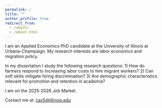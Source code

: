 ```yaml
---
permalink: /
title: ""
author_profile: true
redirect_from: 
  - /about/
  - /about.html
---
```

I am an Applied Economics PhD candidate at the University of Illinois at Urbana-Champaign. My research interests are labor economics and migration policy. 

In my dissertation I study the following research questions: 1) How do farmers respond to increasing labor costs to hire migrant workers? 2) Can soft skills mitigate hiring discrimination? 3) Are demographic characteristics relevant for promotion and retention in academia?

I am on the 2025-2026 Job Market.

Contact me at: cav5@illinois.edu
